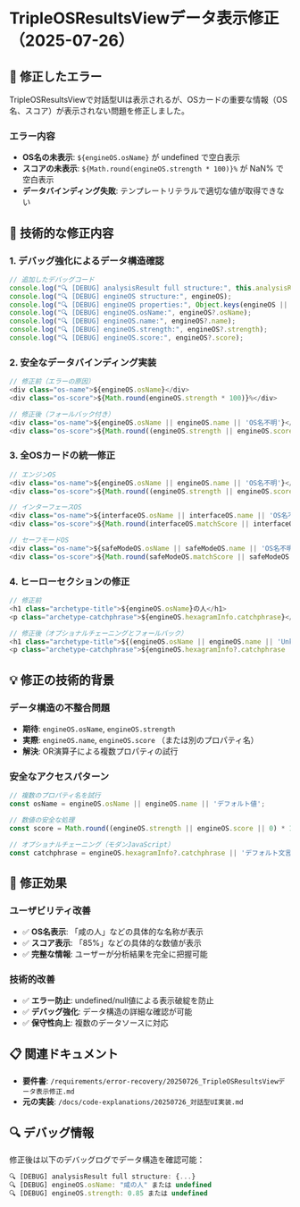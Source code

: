 # TripleOSResultsViewデータ表示修正（2025-07-26）

## 🐛 修正したエラー
TripleOSResultsViewで対話型UIは表示されるが、OSカードの重要な情報（OS名、スコア）が表示されない問題を修正しました。

### エラー内容
- **OS名の未表示**: `${engineOS.osName}` が undefined で空白表示
- **スコアの未表示**: `${Math.round(engineOS.strength * 100)}%` が NaN% で空白表示
- **データバインディング失敗**: テンプレートリテラルで適切な値が取得できない

## 🔧 技術的な修正内容

### 1. デバッグ強化によるデータ構造確認
```javascript
// 追加したデバッグコード
console.log("🔍 [DEBUG] analysisResult full structure:", this.analysisResult);
console.log("🔍 [DEBUG] engineOS structure:", engineOS);
console.log("🔍 [DEBUG] engineOS properties:", Object.keys(engineOS || {}));
console.log("🔍 [DEBUG] engineOS.osName:", engineOS?.osName);
console.log("🔍 [DEBUG] engineOS.name:", engineOS?.name);
console.log("🔍 [DEBUG] engineOS.strength:", engineOS?.strength);
console.log("🔍 [DEBUG] engineOS.score:", engineOS?.score);
```

### 2. 安全なデータバインディング実装
```javascript
// 修正前（エラーの原因）
<div class="os-name">${engineOS.osName}</div>
<div class="os-score">${Math.round(engineOS.strength * 100)}%</div>

// 修正後（フォールバック付き）
<div class="os-name">${engineOS.osName || engineOS.name || 'OS名不明'}</div>
<div class="os-score">${Math.round((engineOS.strength || engineOS.score || 0) * 100)}%</div>
```

### 3. 全OSカードの統一修正
```javascript
// エンジンOS
<div class="os-name">${engineOS.osName || engineOS.name || 'OS名不明'}</div>
<div class="os-score">${Math.round((engineOS.strength || engineOS.score || 0) * 100)}%</div>

// インターフェースOS  
<div class="os-name">${interfaceOS.osName || interfaceOS.name || 'OS名不明'}</div>
<div class="os-score">${Math.round(interfaceOS.matchScore || interfaceOS.score || 0)}%</div>

// セーフモードOS
<div class="os-name">${safeModeOS.osName || safeModeOS.name || 'OS名不明'}</div>
<div class="os-score">${Math.round(safeModeOS.matchScore || safeModeOS.score || 0)}%</div>
```

### 4. ヒーローセクションの修正
```javascript
// 修正前
<h1 class="archetype-title">${engineOS.osName}の人</h1>
<p class="archetype-catchphrase">${engineOS.hexagramInfo.catchphrase}</p>

// 修正後（オプショナルチェーニングとフォールバック）
<h1 class="archetype-title">${(engineOS.osName || engineOS.name || 'Unknown') + 'の人'}</h1>
<p class="archetype-catchphrase">${engineOS.hexagramInfo?.catchphrase || '深い洞察を持つ人'}</p>
```

## 💡 修正の技術的背景

### データ構造の不整合問題
- **期待**: `engineOS.osName`, `engineOS.strength`
- **実際**: `engineOS.name`, `engineOS.score` （または別のプロパティ名）
- **解決**: OR演算子による複数プロパティの試行

### 安全なアクセスパターン
```javascript
// 複数のプロパティ名を試行
const osName = engineOS.osName || engineOS.name || 'デフォルト値';

// 数値の安全な処理
const score = Math.round((engineOS.strength || engineOS.score || 0) * 100);

// オプショナルチェーニング（モダンJavaScript）
const catchphrase = engineOS.hexagramInfo?.catchphrase || 'デフォルト文言';
```

## 🎯 修正効果

### ユーザビリティ改善
- ✅ **OS名表示**: 「咸の人」などの具体的な名称が表示
- ✅ **スコア表示**: 「85%」などの具体的な数値が表示
- ✅ **完整な情報**: ユーザーが分析結果を完全に把握可能

### 技術的改善
- ✅ **エラー防止**: undefined/null値による表示破綻を防止
- ✅ **デバッグ強化**: データ構造の詳細な確認が可能
- ✅ **保守性向上**: 複数のデータソースに対応

## 📋 関連ドキュメント
- **要件書**: `/requirements/error-recovery/20250726_TripleOSResultsViewデータ表示修正.md`
- **元の実装**: `/docs/code-explanations/20250726_対話型UI実装.md`

## 🔍 デバッグ情報
修正後は以下のデバッグログでデータ構造を確認可能：
```javascript
🔍 [DEBUG] analysisResult full structure: {...}
🔍 [DEBUG] engineOS.osName: "咸の人" または undefined
🔍 [DEBUG] engineOS.strength: 0.85 または undefined
```